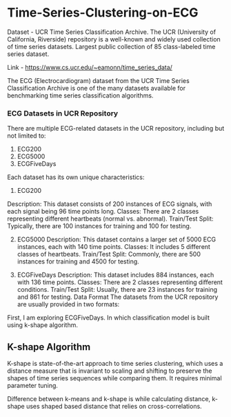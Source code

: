 # Time-Series-Clustering-on-ECG

Dataset - 
UCR Time Series Classification Archive. The UCR (University of California, Riverside) repository is a well-known and widely used collection of time series datasets. Largest public collection of 85 class-labeled time series dataset. 

Link - https://www.cs.ucr.edu/~eamonn/time_series_data/

The ECG (Electrocardiogram) dataset from the UCR Time Series Classification Archive is one of the many datasets available for benchmarking time series classification algorithms. 

### ECG Datasets in UCR Repository
There are multiple ECG-related datasets in the UCR repository, including but not limited to:

1. ECG200
2. ECG5000
3. ECGFiveDays
   
Each dataset has its own unique characteristics:

1. ECG200

Description: This dataset consists of 200 instances of ECG signals, with each signal being 96 time points long.
Classes: There are 2 classes representing different heartbeats (normal vs. abnormal).
Train/Test Split: Typically, there are 100 instances for training and 100 for testing.

2. ECG5000
Description: This dataset contains a larger set of 5000 ECG instances, each with 140 time points.
Classes: It includes 5 different classes of heartbeats.
Train/Test Split: Commonly, there are 500 instances for training and 4500 for testing.

3. ECGFiveDays
Description: This dataset includes 884 instances, each with 136 time points.
Classes: There are 2 classes representing different conditions.
Train/Test Split: Usually, there are 23 instances for training and 861 for testing.
Data Format
The datasets from the UCR repository are usually provided in two formats:

First, I am exploring ECGFiveDays. In which classification model is built using k-shape algorithm.

## K-shape Algorithm 
K-shape is state-of-the-art approach to time series clustering, which uses a distance measure that is invariant to scaling and shifting to preserve the shapes of time series sequences while comparing them. It requires minimal parameter tuning. 

Difference between k-means and k-shape is while calculating distance, k-shape uses shaped based distance that relies on cross-correlations.

